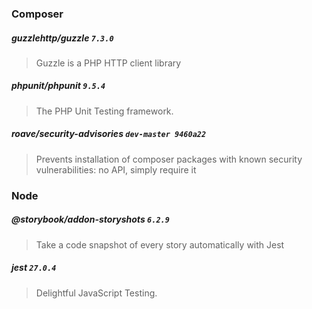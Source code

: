 ### Composer

##### guzzlehttp/guzzle `7.3.0`
> Guzzle is a PHP HTTP client library

##### phpunit/phpunit `9.5.4`
> The PHP Unit Testing framework.

##### roave/security-advisories `dev-master 9460a22`
> Prevents installation of composer packages with known security vulnerabilities: no API, simply require it

### Node

##### @storybook/addon-storyshots `6.2.9`
> Take a code snapshot of every story automatically with Jest

##### jest `27.0.4`
> Delightful JavaScript Testing.

